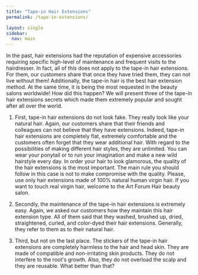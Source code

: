 ```yaml
---
title: "Tape-in Hair Extensions"
permalink: /tape-in-extensions/

layout: single
sidebar:
  nav: main
---
```


In the past, hair extensions had the reputation of expensive accessories requiring specific high-level of maintenance and frequent visits to the hairdresser. In fact, all of this does not apply to the tape-in hair extensions. For them, our customers share that once they have tried them, they can not live without them! Additionally, the tape-in hair is the best hair extension method. At the same time, it is being the most requested in the beauty salons worldwide! How did this happen? We will present three of the tape-in hair extensions secrets which made them extremely popular and sought after all over the world.

1. First, tape-in hair extensions do not look fake. They really look like your natural hair. Again, our customers share that their friends and colleagues can not believe that they have extensions. Indeed, tape-in hair extensions are completely flat, extremely comfortable and the customers often forget that they wear additional hair. With regard to the possibilities of making different hair styles, they are unlimited. You can wear your ponytail or to run your imagination and make a new wild hairstyle every day. In order your hair to look glamorous, the quality of the hair extensions is the most important. The main rule you should follow in this case is not to make compromise with the quality. Please, use only hair extensions made of 100% natural human virgin hair. If you want to touch real virgin hair, welcome to the Art Forum Hair beauty salon.

2. Secondly, the maintenance of the tape-in hair extensions is extremely easy. Again, we asked our customers how they maintain this hair extension type. All of them said that they washed, brushed up, dried, straightened, curled, and color-dyed their hair extensions. Generally, they refer to them as to their natural hair.

3. Third, but not on the last place. The stickers of the tape-in hair extensions are completely harmless to the hair and head skin. They are made of compatible and non-irritating skin products. They do not interfere to the root's growth. Also, they do not overload the scalp and they are reusable. What better than that?